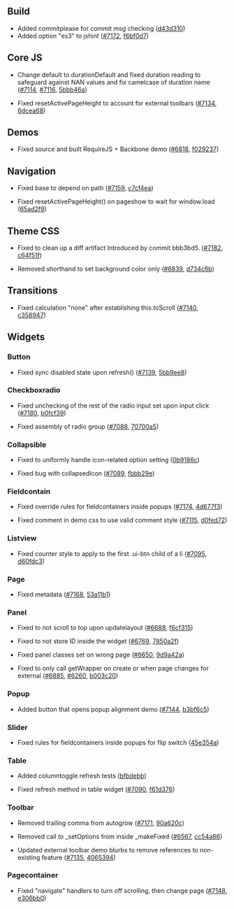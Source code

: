 <script>{
	"title": "jQuery Mobile 1.4.2 Changelog"
}</script>
## Build

* Added commitplease for commit msg checking  ([d43d310](http://github.com/jquery/jquery-mobile/commit/d43d3104ca897d7311bc29006d8c1ca7b05f5076))
* Added option "es3" to jshint ([#7172](http://github.com/jquery/jquery-mobile/issues/7172), [f6bf0d7](http://github.com/jquery/jquery-mobile/commit/f6bf0d7bac83dfb98564c1dd0eb2d9388a5b78ef))

## Core JS

* Change default to durationDefault and fixed duration reading to safeguard against NAN values and fix camelcase of duration name ([#7114](http://github.com/jquery/jquery-mobile/issues/7114), [#7116](http://github.com/jquery/jquery-mobile/issues/7116), [5bbb46a](http://github.com/jquery/jquery-mobile/commit/5bbb46a4fc2f1c81095052a9b11c57aeee5075e5))

* Fixed resetActivePageHeight to account for external toolbars ([#7134](http://github.com/jquery/jquery-mobile/issues/7134), [6dcea68](http://github.com/jquery/jquery-mobile/commit/6dcea68a4ac1c9133f6a06814870236ed199b5f2))

## Demos

* Fixed source and built RequireJS + Backbone demo ([#6818](http://github.com/jquery/jquery-mobile/issues/6818), [f029237](http://github.com/jquery/jquery-mobile/commit/f029237274a1aef86cdb9d1fcf30a8034bce0f07))

## Navigation

* Fixed base to depend on path ([#7159](http://github.com/jquery/jquery-mobile/issues/7159), [c7cf4ea](http://github.com/jquery/jquery-mobile/commit/c7cf4ea102553f2e500c85a4e016d4906f3bdcf6))

* Fixed resetActivePageHeight() on pageshow to wait for window.load ([65ad2f9](http://github.com/jquery/jquery-mobile/commit/65ad2f9305b2ea2ccfb2a73acb5886c26761efdf))

## Theme CSS

* Fixed to clean up a diff artifact Introduced by commit bbb3bd5. ([#7182](http://github.com/jquery/jquery-mobile/issues/7182), [c64f51f](http://github.com/jquery/jquery-mobile/commit/c64f51fcace5dc155c8d2bde09356b36e1fc0679))

* Removed shorthand to set background color only ([#6839](http://github.com/jquery/jquery-mobile/issues/6839), [d734c6b](http://github.com/jquery/jquery-mobile/commit/d734c6bbd78710996756541a8080d8ad02944d0c))

## Transitions

* Fixed calculation "none" after establishing this.toScroll ([#7140](http://github.com/jquery/jquery-mobile/issues/7140), [c358947](http://github.com/jquery/jquery-mobile/commit/c358947354c968e02dd0670b4003675308ed07c2))

## Widgets

### Button

* Fixed sync disabled state upon refresh() ([#7139](http://github.com/jquery/jquery-mobile/issues/7139), [5bb9ee8](http://github.com/jquery/jquery-mobile/commit/5bb9ee8cf60fdc6a48da038de2df87dc9313bca7))

### Checkboxradio

* Fixed unchecking of the rest of the radio input set upon input click ([#7180](http://github.com/jquery/jquery-mobile/issues/7180), [b0fcf39](http://github.com/jquery/jquery-mobile/commit/b0fcf39ac083659d940d8f7741c296d96d4e64ab))

* Fixed assembly of radio group ([#7088](http://github.com/jquery/jquery-mobile/issues/7088), [70700a5](http://github.com/jquery/jquery-mobile/commit/70700a59114584198eaf76e7b6525e966a3442b3))

### Collapsible

* Fixed to uniformly handle icon-related option setting ([0b9186c](http://github.com/jquery/jquery-mobile/commit/0b9186c820f93abdb9c590aa91ce07af18d05cf5))

* Fixed bug with collapsedIcon ([#7089](http://github.com/jquery/jquery-mobile/issues/7089), [fbbb29e](http://github.com/jquery/jquery-mobile/commit/fbbb29e465d221b61cecef9c41aa74ec3e37df02))

### Fieldcontain

* Fixed override rules for fieldcontainers inside popups ([#7174](http://github.com/jquery/jquery-mobile/issues/7174), [4d677f3](http://github.com/jquery/jquery-mobile/commit/4d677f3ac1d23d7a73d8cb147e9dd7f078de2dc6))

* Fixed comment in demo css to use valid comment style ([#7115](http://github.com/jquery/jquery-mobile/issues/7115), [d0fed72](http://github.com/jquery/jquery-mobile/commit/d0fed72e21686ac2a344495825622d3f1f14176c))

### Listview

* Fixed counter style to apply to the first .ui-btn child of a li ([#7095](http://github.com/jquery/jquery-mobile/issues/7095), [d60fdc3](http://github.com/jquery/jquery-mobile/commit/d60fdc3fae5b155e08c704242dd8e543d6db7aa4))

### Page

* Fixed metadata ([#7168](http://github.com/jquery/jquery-mobile/issues/7168), [53a11b1](http://github.com/jquery/jquery-mobile/commit/53a11b1e31ac28e4187707778449166334f76f94))

### Panel

* Fixed to not scroll to top upon updatelayout ([#6688](http://github.com/jquery/jquery-mobile/issues/6688), [f6cf315](http://github.com/jquery/jquery-mobile/commit/f6cf315b259b555d63c45a6668936ad82166eb7f))

* Fixed to not store ID inside the widget ([#6769](http://github.com/jquery/jquery-mobile/issues/6769), [7850a2f](http://github.com/jquery/jquery-mobile/commit/7850a2f1cb405a068e055d5143fb4208bb917413))

* Fixed panel classes set on wrong page ([#6650](http://github.com/jquery/jquery-mobile/issues/6650), [9d9a42a](http://github.com/jquery/jquery-mobile/commit/9d9a42a27d0c693e8b5569c3a10d771916af5045))

* Fixed to only call getWrapper on create or when page changes for external ([#6885](http://github.com/jquery/jquery-mobile/issues/6885), [#6260](http://github.com/jquery/jquery-mobile/issues/6260), [b003c20](http://github.com/jquery/jquery-mobile/commit/b003c20f732905725d8354b81ad2b622498b232e))

### Popup

* Added button that opens popup alignment demo ([#7144](http://github.com/jquery/jquery-mobile/issues/7144), [b3bf6c5](http://github.com/jquery/jquery-mobile/commit/b3bf6c58ea6a04db4e6fded522ab98e6bbc4c502))

### Slider

* Fixed rules for fieldcontainers inside popups for flip switch  ([45e354a](http://github.com/jquery/jquery-mobile/commit/45e354a4c87243a88e4862ead547cadc122a0744))

### Table

* Added columntoggle refresh tests ([bfbdebb](http://github.com/jquery/jquery-mobile/commit/bfbdebb7ae59bb22e0948f54718d444fc10b85b2))

* Fixed refresh method in table widget ([#7090](http://github.com/jquery/jquery-mobile/issues/7090), [f61d376](http://github.com/jquery/jquery-mobile/commit/f61d376398ba81f7f7fa3d6f84cb9812ebfc255a))

### Toolbar

* Removed trailing comma from autogrow ([#7171](http://github.com/jquery/jquery-mobile/issues/7171), [90a620c](http://github.com/jquery/jquery-mobile/commit/90a620cf453dce204c185bcdc573c64db2d0b17f))

* Removed call to _setOptions from inside _makeFixed ([#6567](http://github.com/jquery/jquery-mobile/issues/6567), [cc54a86](http://github.com/jquery/jquery-mobile/commit/cc54a86f41454bf481efb96cf40961db0e9af534))

* Updated external toolbar demo blurbs to remove references to non-existing feature ([#7135](http://github.com/jquery/jquery-mobile/issues/7135), [4065394](http://github.com/jquery/jquery-mobile/commit/40653946937a231c6d53a40b9bd0365fd9d1b0fa))

### Pagecontainer

* Fixed "navigate" handlers to turn off scrolling, then change page ([#7148](http://github.com/jquery/jquery-mobile/issues/7148), [e306bb0](http://github.com/jquery/jquery-mobile/commit/e306bb05ac07970da5239c67c6626ea57ce90e2c))
